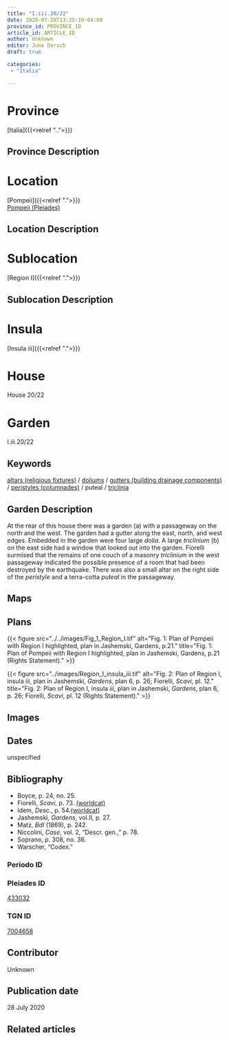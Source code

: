 ```yaml
---
title: "I.iii.20/22"
date: 2020-07-28T13:25:19-04:00
province_id: PROVINCE_ID
article_id: ARTICLE_ID
author: Unknown
editor: June Dorsch
draft: true

categories:
 - "Italia"

---
```


# Province

[Italia]({{<relref "..">}})

## Province Description

<!-- DESCRIPTION -->


# Location

[Pompeii]({{<relref ".">}}) \
[Pompeii (Pleiades)](https://pleiades.stoa.org/places/433032)

## Location Description

<!-- LEAVE THIS BLANK FOR NOW -->

# Sublocation

[Region I]({{<relref ".">}})

## Sublocation Description

<!-- DESCRIPTION -->

# Insula

[Insula iii]({{<relref ".">}})

# House

House 20/22

# Garden

I.iii.20/22

## Keywords

[altars (religious fixtures)](http://vocab.getty.edu/page/aat/300003725)  /
[doliums](http://vocab.getty.edu/page/aat/300400601)  /
[gutters (building drainage components)](http://vocab.getty.edu/page/aat/300052565)  /
[peristyles (columnades)](http://vocab.getty.edu/page/aat/300004029)  /
puteal  /
[triclinia](http://vocab.getty.edu/page/aat/300004359)  

## Garden Description

At the rear of this house there was a garden (a) with a passageway on the north and the west. The garden had a gutter along the east, north, and west edges. Embedded in the garden were four large *dolia*. A large *triclinium* (b) on the east side had a window that looked out into the garden. Fiorelli surmised that the remains of one couch of a masonry *triclinium* in the west passageway indicated the possible presence of a room that had been destroyed by the earthquake. There was also a small altar on the right side of the *peristyle* and a terra-cotta *puteal* in the passageway.

## Maps

<!--
OLD WAY (DO NOT USE)
![alt_text](../../images/image_name.ext)
*CAPTION*

NEW WAY ↓↓↓↓
{{< figure src="../../images/image_name.ext" alt="ALT_TEXT" title="CAPTION" >}}
-->

## Plans

{{< figure src="../../images/Fig_1_Region_I.tif" alt="Fig. 1: Plan of Pompeii with Region I highlighted, plan in Jashemski, Gardens, p.21." title="Fig. 1: Plan of Pompeii with Region I highlighted, plan in Jashemski, Gardens, p.21 (Rights Statement)." >}}

{{< figure src="../images/Region_I_insula_iii.tif" alt="Fig. 2: Plan of Region I, insula iii, plan in Jashemski, *Gardens*, plan 6, p. 26; Fiorelli,
*Scavi*, pl. 12." title="Fig. 2: Plan of Region I, insula iii, plan in Jashemski, *Gardens*, plan 6, p. 26; Fiorelli,
*Scavi*, pl. 12 (Rights Statement)." >}}

## Images


## Dates

unspecified

## Bibliography

* Boyce, p. 24, no. 25.
* Fiorelli, *Scavi*, p. 73. [(worldcat)](http://www.worldcat.org/oclc/249024903)
* Idem, *Desc.*, p. 54.[(worldcat)](http://www.worldcat.org/oclc/908272023)
* Jashemski, *Gardens*, vol.II, p. 27.
* Matz, *BdI* (1869), p. 242.
* Niccolini, *Case*, vol. 2, “Descr. gen.,” p. 78.
* Soprano, p. 308, no. 36.
* Warscher, “Codex.”

### Periodo ID

<!-- [PERIODO_ID](https://pleiades.stoa.org/places/PLEIADES_ID) -->

### Pleiades ID

[433032](https://pleiades.stoa.org/places/433032)

### TGN ID

[7004658](http://vocab.getty.edu/page/tgn/7004658)

## Contributor

Unknown

## Publication date

28 July 2020

## Related articles

<!-- Links to other related articles. Leave blank for now -->
